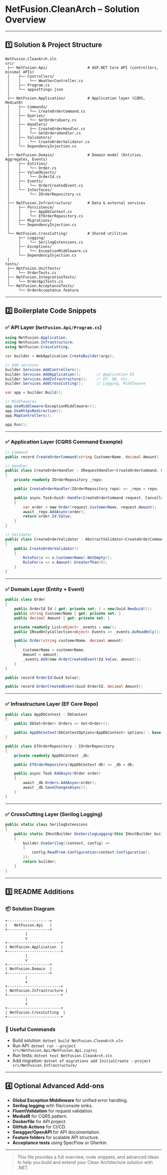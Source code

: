 # NetFusion.CleanArch – Solution Overview

---

## 1️⃣ Solution & Project Structure

```
NetFusion.CleanArch.sln
src/
 ├── NetFusion.Api/                  # ASP.NET Core API (controllers, minimal APIs)
 │    ├── Controllers/
 │    │    └── WeatherController.cs
 │    ├── Program.cs
 │    └── appsettings.json
 │
 ├── NetFusion.Application/          # Application layer (CQRS, MediatR)
 │    ├── Commands/
 │    │    └── CreateOrderCommand.cs
 │    ├── Queries/
 │    │    └── GetOrdersQuery.cs
 │    ├── Handlers/
 │    │    ├── CreateOrderHandler.cs
 │    │    └── GetOrdersHandler.cs
 │    ├── Validators/
 │    │    └── CreateOrderValidator.cs
 │    └── DependencyInjection.cs
 │
 ├── NetFusion.Domain/               # Domain model (Entities, Aggregates, Events)
 │    ├── Entities/
 │    │    └── Order.cs
 │    ├── ValueObjects/
 │    │    └── OrderId.cs
 │    ├── Events/
 │    │    └── OrderCreatedEvent.cs
 │    └── Interfaces/
 │         └── IOrderRepository.cs
 │
 ├── NetFusion.Infrastructure/       # Data & external services
 │    ├── Persistence/
 │    │    ├── AppDbContext.cs
 │    │    └── EfOrderRepository.cs
 │    ├── Migrations/
 │    └── DependencyInjection.cs
 │
 └── NetFusion.CrossCutting/         # Shared utilities
      ├── Logging/
      │    └── SerilogExtensions.cs
      ├── Exceptions/
      │    └── ExceptionMiddleware.cs
      └── DependencyInjection.cs
 │
tests/
 ├── NetFusion.UnitTests/
 │    └── OrderTests.cs
 ├── NetFusion.IntegrationTests/
 │    └── OrderApiTests.cs
 └── NetFusion.AcceptanceTests/
      └── OrderAcceptance.feature
```

---

## 2️⃣ Boilerplate Code Snippets

### ✅ API Layer (`NetFusion.Api/Program.cs`)
```csharp
using NetFusion.Application;
using NetFusion.Infrastructure;
using NetFusion.CrossCutting;

var builder = WebApplication.CreateBuilder(args);

// Add services
builder.Services.AddControllers();
builder.Services.AddApplication();       // Application DI
builder.Services.AddInfrastructure();    // EF, DB, etc.
builder.Services.AddCrossCutting();      // Logging, Middleware

var app = builder.Build();

// Middlewares
app.UseMiddleware<ExceptionMiddleware>();
app.UseHttpsRedirection();
app.MapControllers();

app.Run();
```

---

### ✅ Application Layer (CQRS Command Example)
```csharp
// Command
public record CreateOrderCommand(string CustomerName, decimal Amount) : IRequest<Guid>;

// Handler
public class CreateOrderHandler : IRequestHandler<CreateOrderCommand, Guid>
{
    private readonly IOrderRepository _repo;

    public CreateOrderHandler(IOrderRepository repo) => _repo = repo;

    public async Task<Guid> Handle(CreateOrderCommand request, CancellationToken cancellationToken)
    {
        var order = new Order(request.CustomerName, request.Amount);
        await _repo.AddAsync(order);
        return order.Id.Value;
    }
}

// Validator
public class CreateOrderValidator : AbstractValidator<CreateOrderCommand>
{
    public CreateOrderValidator()
    {
        RuleFor(x => x.CustomerName).NotEmpty();
        RuleFor(x => x.Amount).GreaterThan(0);
    }
}
```

---

### ✅ Domain Layer (Entity + Event)
```csharp
public class Order
{
    public OrderId Id { get; private set; } = new(Guid.NewGuid());
    public string CustomerName { get; private set; }
    public decimal Amount { get; private set; }

    private readonly List<object> _events = new();
    public IReadOnlyCollection<object> Events => _events.AsReadOnly();

    public Order(string customerName, decimal amount)
    {
        CustomerName = customerName;
        Amount = amount;
        _events.Add(new OrderCreatedEvent(Id.Value, amount));
    }
}

public record OrderId(Guid Value);

public record OrderCreatedEvent(Guid OrderId, decimal Amount);
```

---

### ✅ Infrastructure Layer (EF Core Repo)
```csharp
public class AppDbContext : DbContext
{
    public DbSet<Order> Orders => Set<Order>();

    public AppDbContext(DbContextOptions<AppDbContext> options) : base(options) { }
}

public class EfOrderRepository : IOrderRepository
{
    private readonly AppDbContext _db;

    public EfOrderRepository(AppDbContext db) => _db = db;

    public async Task AddAsync(Order order)
    {
        await _db.Orders.AddAsync(order);
        await _db.SaveChangesAsync();
    }
}
```

---

### ✅ CrossCutting Layer (Serilog Logging)
```csharp
public static class SerilogExtensions
{
    public static IHostBuilder UseSerilogLogging(this IHostBuilder builder)
    {
        builder.UseSerilog((context, config) =>
        {
            config.ReadFrom.Configuration(context.Configuration);
        });
        return builder;
    }
}
```

---

## 3️⃣ README Additions

### 📦 Solution Diagram

```
+-------------------+
|   NetFusion.Api   |
+-------------------+
         |
         v
+------------------------+
| NetFusion.Application  |
+------------------------+
         |
         v
+-------------------+
| NetFusion.Domain  |
+-------------------+
         |
         v
+------------------------+
| NetFusion.Infrastructure |
+------------------------+
         |
         v
+------------------------+
| NetFusion.CrossCutting  |
+------------------------+
```

### 🚀 Useful Commands

- Build solution: `dotnet build NetFusion.CleanArch.sln`
- Run API: `dotnet run --project src/NetFusion.Api/NetFusion.Api.csproj`
- Run tests: `dotnet test NetFusion.CleanArch.sln`
- Add migration: `dotnet ef migrations add InitialCreate --project src/NetFusion.Infrastructure/`

---

## 4️⃣ Optional Advanced Add-ons

- **Global Exception Middleware** for unified error handling.
- **Serilog logging** with file/console sinks.
- **FluentValidation** for request validation.
- **MediatR** for CQRS pattern.
- **Dockerfile** for API project.
- **GitHub Actions** for CI/CD.
- **Swagger/OpenAPI** for API documentation.
- **Feature folders** for scalable API structure.
- **Acceptance tests** using SpecFlow or Gherkin.

---

> This file provides a full overview, code snippets, and advanced ideas to help you build and extend your Clean Architecture solution with .NET.
